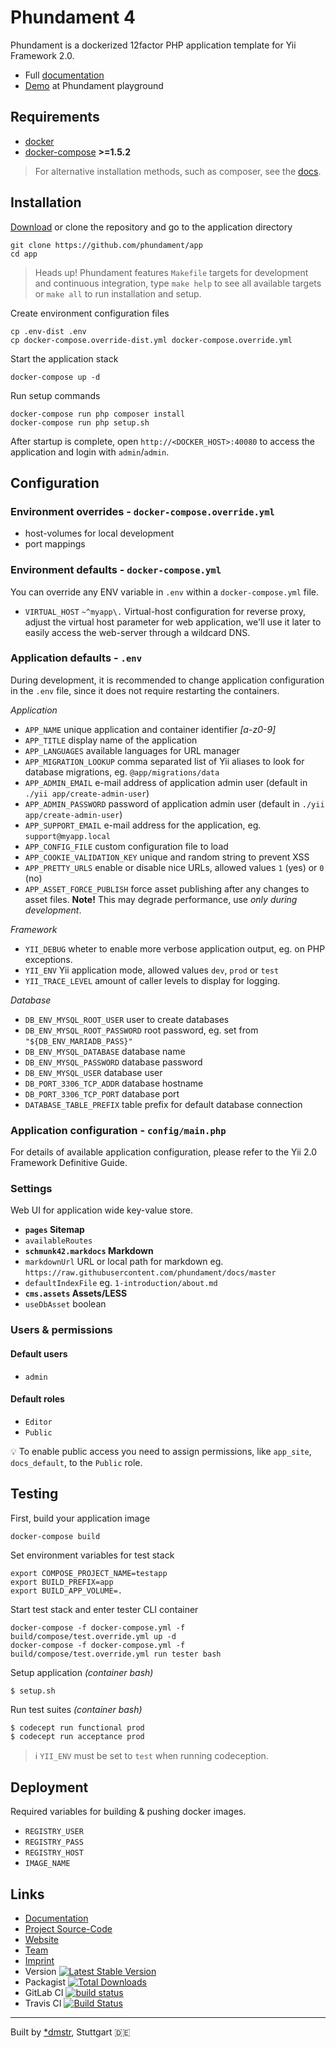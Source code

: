 Phundament 4
============

Phundament is a dockerized 12factor PHP application template for Yii Framework 2.0.

- Full [documentation](https://github.com/phundament/docs)
- [Demo](https://github.com/phundament/playground) at Phundament playground

Requirements
------------

- [docker](https://docs.docker.com/engine/installation/)
- [docker-compose](https://docs.docker.com/compose/) **>=1.5.2**

> For alternative installation methods, such as composer, see the [docs](https://github.com/phundament/docs).  


Installation
------------

[Download](https://github.com/phundament/app/releases) or clone the repository and go to the application directory

    git clone https://github.com/phundament/app
    cd app

> Heads up! Phundament features `Makefile` targets for development and continuous integration, type `make help` to see 
> all available targets or `make all` to run installation and setup.

Create environment configuration files   
    
    cp .env-dist .env
    cp docker-compose.override-dist.yml docker-compose.override.yml

Start the application stack

    docker-compose up -d

Run setup commands
    
    docker-compose run php composer install
    docker-compose run php setup.sh

After startup is complete, open `http://<DOCKER_HOST>:40080` to access the application and login with `admin`/`admin`.


Configuration
-------------

### Environment overrides - `docker-compose.override.yml`

 - host-volumes for local development
 - port mappings

### Environment defaults - `docker-compose.yml`

You can override any ENV variable in `.env` within a `docker-compose.yml` file.
     
 - `VIRTUAL_HOST` `~^myapp\.` Virtual-host configuration for reverse proxy, adjust the virtual host parameter 
    for web application, we'll use it later to easily access the web-server through a wildcard DNS.

### Application defaults - `.env`

During development, it is recommended to change application configuration in the `.env` file, since it does not require restarting the containers. 

*Application*

 - `APP_NAME` unique application and container identifier *[a-z0-9]*
 - `APP_TITLE` display name of the application
 - `APP_LANGUAGES` available languages for URL manager
 - `APP_MIGRATION_LOOKUP` comma separated list of Yii aliases to look for database migrations, eg. `@app/migrations/data`
 - `APP_ADMIN_EMAIL` e-mail address of application admin user (default in `./yii app/create-admin-user`)
 - `APP_ADMIN_PASSWORD` password of application admin user (default in `./yii app/create-admin-user`)
 - `APP_SUPPORT_EMAIL` e-mail address for the application, eg. `support@myapp.local`
 - `APP_CONFIG_FILE` custom configuration file to load
 - `APP_COOKIE_VALIDATION_KEY` unique and random string to prevent XSS
 - `APP_PRETTY_URLS` enable or disable nice URLs, allowed values `1` (yes) or `0` (no)
 - `APP_ASSET_FORCE_PUBLISH` force asset publishing after any changes to asset files. **Note!** This may degrade performance, use *only during development*.

*Framework*
 
 - `YII_DEBUG` wheter to enable more verbose application output, eg. on PHP exceptions.
 - `YII_ENV` Yii application mode, allowed values `dev`, `prod` or `test`
 - `YII_TRACE_LEVEL` amount of caller levels to display for logging.
 
*Database*
 
 - `DB_ENV_MYSQL_ROOT_USER` user to create databases
 - `DB_ENV_MYSQL_ROOT_PASSWORD` root password, eg. set from `"${DB_ENV_MARIADB_PASS}"`
 - `DB_ENV_MYSQL_DATABASE` database name
 - `DB_ENV_MYSQL_PASSWORD` database password
 - `DB_ENV_MYSQL_USER` database user
 - `DB_PORT_3306_TCP_ADDR` database hostname
 - `DB_PORT_3306_TCP_PORT` database port
 - `DATABASE_TABLE_PREFIX` table prefix for default database connection


### Application configuration - `config/main.php`

For details of available application configuration, please refer to the Yii 2.0 Framework Definitive Guide. 

### Settings

Web UI for application wide key-value store.

- **`pages` Sitemap**
 - `availableRoutes`
- **`schmunk42.markdocs` Markdown** 
 - `markdownUrl` URL or local path for markdown eg. `https://raw.githubusercontent.com/phundament/docs/master`
 - `defaultIndexFile` eg. `1-introduction/about.md`
- **`cms.assets` Assets/LESS** 
 - `useDbAsset` boolean

### Users & permissions

#### Default users

- `admin`

#### Default roles

- `Editor`
- `Public`

:bulb: To enable public access you need to assign permissions, like `app_site`, `docs_default`, to the `Public` role. 


Testing
-------

First, build your application image

    docker-compose build 

Set environment variables for test stack

    export COMPOSE_PROJECT_NAME=testapp
    export BUILD_PREFIX=app
    export BUILD_APP_VOLUME=.

Start test stack and enter tester CLI container

    docker-compose -f docker-compose.yml -f build/compose/test.override.yml up -d    
    docker-compose -f docker-compose.yml -f build/compose/test.override.yml run tester bash    

Setup application *(container bash)*    
    
    $ setup.sh

Run test suites *(container bash)*

    $ codecept run functional prod
    $ codecept run acceptance prod

> :information_source: `YII_ENV` must be set to `test` when running codeception.


Deployment
----------

Required variables for building & pushing docker images.

- `REGISTRY_USER`
- `REGISTRY_PASS`
- `REGISTRY_HOST`
- `IMAGE_NAME`


Links
-----

- [Documentation](https://github.com/phundament/docs)
- [Project Source-Code](https://github.com/phundament/app)
- [Website](http://phundament.com)
- [Team](https://github.com/orgs/phundament/teams)
- [Imprint](http://herzogkommunikation.de/de/impressum-7.html)
- Version [![Latest Stable Version](https://poser.pugx.org/phundament/app/v/stable.png)](https://packagist.org/packages/phundament/app)
- Packagist [![Total Downloads](https://poser.pugx.org/phundament/app/downloads.png)](https://packagist.org/packages/phundament/app)
- GitLab CI [![build status](https://git.hrzg.de/ci/projects/21/status.png?ref=master)](https://git.hrzg.de/phundament/app/builds?scope=all)
- Travis CI [![Build Status](https://travis-ci.org/phundament/app.svg?branch=4.0)](https://travis-ci.org/phundament/app)

-----------

Built by [*dmstr](http://diemeisterei.de), Stuttgart :de:

